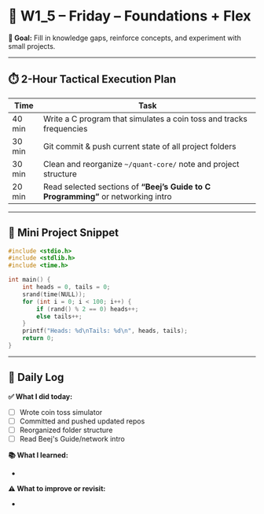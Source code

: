 # 📅 W1_5 – Friday – Foundations + Flex

**🎯 Goal:** Fill in knowledge gaps, reinforce concepts, and experiment with small projects.

---

## ⏱️ 2-Hour Tactical Execution Plan

| Time  | Task |
|-------|------|
| 40 min | Write a C program that simulates a coin toss and tracks frequencies |
| 30 min | Git commit & push current state of all project folders |
| 30 min | Clean and reorganize `~/quant-core/` note and project structure |
| 20 min | Read selected sections of **“Beej’s Guide to C Programming”** or networking intro |

---

## 🎲 Mini Project Snippet

```c
#include <stdio.h>
#include <stdlib.h>
#include <time.h>

int main() {
    int heads = 0, tails = 0;
    srand(time(NULL));
    for (int i = 0; i < 100; i++) {
        if (rand() % 2 == 0) heads++;
        else tails++;
    }
    printf("Heads: %d\nTails: %d\n", heads, tails);
    return 0;
}
```

---

## 📝 Daily Log

**✅ What I did today:**

- [ ] Wrote coin toss simulator
- [ ] Committed and pushed updated repos
- [ ] Reorganized folder structure
- [ ] Read Beej's Guide/network intro

**📚 What I learned:**

- 

**⚠️ What to improve or revisit:**

- 
